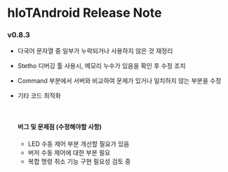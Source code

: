 # hIoTAndroid Release Note

### v0.8.3 

- 다국어 문자열 중 일부가 누락되거나 사용하지 않은 것 재정리

- Stetho 디버깅 툴 사용시, 메모리 누수가 있음을 확인 후 수정 조치

- Command 부분에서 서버와 비교하여 문제가 있거나 일치하지 않는 부분을 수정

- 기타 코드 최적화

  ​

  #### 버그 및 문제점 (수정해야할 사항)

  - LED 수동 제어 부분 개선할 필요가 있음
  - 버저 수동 제어에 대한 부분 필요
  - 복합 명령 취소 기능 구현 필요성 검토 중



